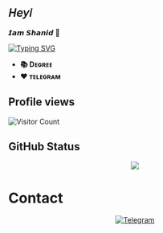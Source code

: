 ## 𝘏𝘦𝘺𝘪
𝙄𝙖𝙢 𝙎𝙝𝙖𝙣𝙞𝙙 🥳

[![Typing SVG](https://readme-typing-svg.herokuapp.com/?lines=Welcome+to+My+GitHub+Profile)](https://git.io/typing-svg)

- **📚 Dᴇɢʀᴇᴇ**
- **❤️ ᴛᴇʟᴇɢʀᴀᴍ**

## Profile views
![Visitor Count](https://profile-counter.glitch.me/{Nihaal-TG}/count.svg)
## GitHub Status
<p align="center">
<img src="https://github-readme-stats.vercel.app/api?username=shazard10&theme=highcontrast" align="center">
</p>

# Contact
<p align="center">
<a href="https://t.me/heyboy2004"><img alt="Telegram" src="https://img.shields.io/badge/Telegram-2CA5E0?style=for-the-badge&logo=telegram&logoColor=white"/></a>
</p>

